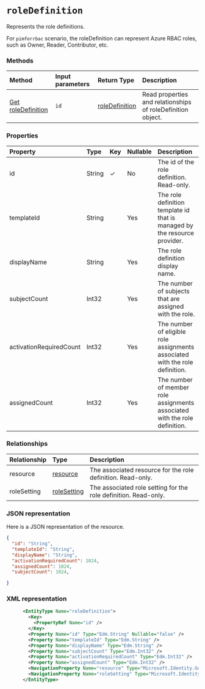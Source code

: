 # `roleDefinition` 
Represents the role definitions. 

For `pimforrbac` scenario, the roleDefinition can represent Azure RBAC roles, such as Owner, Reader, Contributor, etc.


### Methods

| Method		  |Input parameters | Return Type	|Description|
|:---------------|:--------|:--------|:----------|
|[Get roleDefinition](../api/roledefinition_get.md) | `id` | [roleDefinition](roledefinition.md) |Read properties and relationships of roleDefinition object.|

<!--
|[List roleDefinitions](../api/roledefinition_list.md) | None | [roleDefinition](roledefinition.md) |Get roleDefinition collection.|
|[Create roleDefinition](../api/resource_post_roledefinitions.md) |  |[roleDefinition](roledefinition.md)| Create a new roleDefinition by posting to the roleDefinitions collection.|
-->


### Properties
| Property	   | Type	| Key | Nullable |  Description|
|:---------------|:--------|:----------|:--------|:----------|
|id|String| ✓ | No| The id of the role definition. Read-only.|
|templateId|String|   | Yes|The role definition template id that is managed by the resource provider.|
|displayName|String|   | Yes|The role definition display name.|
|subjectCount|Int32|   | Yes|The number of subjects that are assigned with the role.|
|activationRequiredCount|Int32|  | Yes|The number of eligible role assignments associated with the role definition.|
|assignedCount|Int32|   | Yes|The number of member role assignments associated with the role definition.|


### Relationships
| Relationship | Type	|Description|
|:---------------|:--------|:----------|
|resource|[resource](resource.md)|The associated resource for the role definition. Read-only.|
|roleSetting|[roleSetting](rolesetting.md)|The associated role setting for the role definition. Read-only.|

### JSON representation

Here is a JSON representation of the resource.

<!-- {
  "blockType": "resource",
  "optionalProperties": [

  ],
  "@odata.type": "microsoft.graph.roleDefinition"
}-->

```json
{
  "id": "String",
  "templateId": "String",
  "displayName": "String",
  "activationRequiredCount": 1024,
  "assignedCount": 1024,
  "subjectCount": 1024,

}

```

<!-- uuid: 8fcb5dbc-d5aa-4681-8e31-b001d5168d79
2015-10-25 14:57:30 UTC -->
<!-- {
  "type": "#page.annotation",
  "description": "roleDefinition resource",
  "keywords": "",
  "section": "documentation",
  "tocPath": ""
}-->

### XML representation

```xml
      <EntityType Name="roleDefinition">
        <Key>
          <PropertyRef Name="id" />
        </Key>
        <Property Name="id" Type="Edm.String" Nullable="false" />
        <Property Name="templateId" Type="Edm.String" />
        <Property Name="displayName" Type="Edm.String" />
        <Property Name="subjectCount" Type="Edm.Int32" />
        <Property Name="activationRequiredCount" Type="Edm.Int32" />
        <Property Name="assignedCount" Type="Edm.Int32" />
        <NavigationProperty Name="resource" Type="Microsoft.Identity.Governance.Common.Data.ExternalModels.V1.resource" ContainsTarget="true" />
        <NavigationProperty Name="roleSetting" Type="Microsoft.Identity.Governance.Common.Data.ExternalModels.V1.roleSetting" ContainsTarget="true" />
      </EntityType>
```